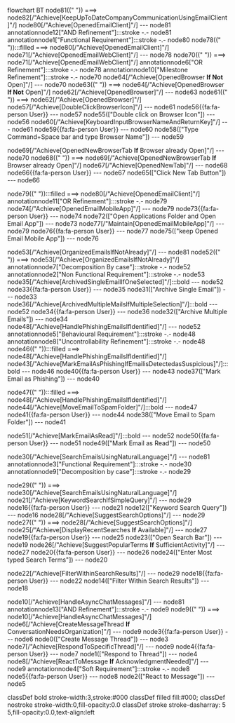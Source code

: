 flowchart BT
node81((" ")) ===> node82[/"Achieve[KeepUpToDateCompanyCommunicationUsingEmailClient]"/]
node80[/"Achieve[OpenedEmailClient]"/] --- node81
annotationnode12["AND Refinement"]:::stroke -.- node81
annotationnode1["Functional Requirement"]:::stroke -.- node80
node78((" ")):::filled ===> node80[/"Achieve[OpenedEmailClient]"/]
node71[/"Achieve[OpenedEmailWebClient]"/] --- node78
node70((" ")) ===> node71[/"Achieve[OpenedEmailWebClient]"/]
annotationnode6["OR Refinement"]:::stroke -.- node78
annotationnode10["Milestone Refinement"]:::stroke -.- node70
node64[/"Achieve[OpenedBrowser <b>If Not</b> Open]"/] --- node70
node63((" ")) ===> node64[/"Achieve[OpenedBrowser <b>If Not</b> Open]"/]
node62[/"Achieve[OpenedBrowser]"/] --- node63
node61((" ")) ===> node62[/"Achieve[OpenedBrowser]"/]
node57[/"Achieve[DoubleClickBrowserIcon]"/] --- node61
node56{{fa:fa-person User}} --- node57
node55(["Double click on Browser Icon"]) --- node56
node60[/"Achieve[KeyboardInputBrowserNameAndReturnKey]"/] --- node61
node59{{fa:fa-person User}} --- node60
node58(["Type Command+Space bar and type Browser Name"]) --- node59


node69[/"Achieve[OpenedNewBrowserTab <b>If</b> Browser already Open]"/] --- node70
node68((" ")) ===> node69[/"Achieve[OpenedNewBrowserTab <b>If</b> Browser already Open]"/]
node67[/"Achieve[OpenedNewTab]"/] --- node68
node66{{fa:fa-person User}} --- node67
node65(["Click New Tab Button"]) --- node66



node79((" ")):::filled ===> node80[/"Achieve[OpenedEmailClient]"/]
annotationnode11["OR Refinement"]:::stroke -.- node79
node74[/"Achieve[OpenedEmailMobileApp]"/] --- node79
node73{{fa:fa-person User}} --- node74
node72(["Open Applications Folder and Open Email App"]) --- node73
node77[/"Maintain[OpenedEmailMobileApp]"/] --- node79
node76{{fa:fa-person User}} --- node77
node75(["keep Opened Email Mobile App"]) --- node76

node53[/"Achieve[OrganizedEmailsIfNotAlready]"/] --- node81
node52((" ")) ===> node53[/"Achieve[OrganizedEmailsIfNotAlready]"/]
annotationnode7["Decomposition By case"]:::stroke -.- node52
annotationnode2["Non Functional Requirement"]:::stroke -.- node53
node35[/"Achieve[ArchivedSingleEmailIfOneSelected]"/]:::bold --- node52
node33{{fa:fa-person User}} --- node35
node31(["Archive Single Email"]) --- node33
node36[/"Achieve[ArchivedMultipleMailsIfMultipleSelection]"/]:::bold --- node52
node34{{fa:fa-person User}} --- node36
node32(["Archive Multiple Emails"]) --- node34
node48[/"Achieve[HandlePhishingEmailsIfIdentified]"/] --- node52
annotationnode5["Behavioural Requirement"]:::stroke -.- node48
annotationnode8["Uncontrollability Refinement"]:::stroke -.- node48
node46((" ")):::filled ===> node48[/"Achieve[HandlePhishingEmailsIfIdentified]"/]
node43[/"Achieve[MarkEmailAsPhishingIfEmailisDetectedasSuspicious]"/]:::bold --- node46
node40{{fa:fa-person User}} --- node43
node37(["Mark Email as Phishing"]) --- node40

node47((" ")):::filled ===> node48[/"Achieve[HandlePhishingEmailsIfIdentified]"/]
node44[/"Achieve[MoveEmailToSpamFolder]"/]:::bold --- node47
node41{{fa:fa-person User}} --- node44
node38(["Move Email to Spam Folder"]) --- node41

node51[/"Achieve[MarkEmailAsRead]"/]:::bold --- node52
node50{{fa:fa-person User}} --- node51
node49(["Mark Email as Read"]) --- node50

node30[/"Achieve[SearchEmailsUsingNaturalLanguage]"/] --- node81
annotationnode3["Functional Requirement"]:::stroke -.- node30
annotationnode9["Decomposition by case"]:::stroke -.- node29

node29((" ")) ===> node30[/"Achieve[SearchEmailsUsingNaturalLanguage]"/]
node21[/"Achieve[KeywordSearchIfSimpleQuery]"/] --- node29
node16{{fa:fa-person User}} --- node21
node12(["Keyword Search Query"]) --- node16
node28[/"Achieve[SuggestSearchOptions]"/] --- node29
node27((" ")) ===> node28[/"Achieve[SuggestSearchOptions]"/]
node25[/"Achieve[DisplayRecentSearches <b>If</b> Available]"/] --- node27
node19{{fa:fa-person User}} --- node25
node23(["Open Search Bar"]) --- node19
node26[/"Achieve[SuggestPopularTerms <b>If</b> SufficientActivity]"/] --- node27
node20{{fa:fa-person User}} --- node26
node24(["Enter Most typed Search Terms"]) --- node20

node22[/"Achieve[FilterWithinSearchResults]"/] --- node29
node18{{fa:fa-person User}} --- node22
node14(["Filter Within Search Results"]) --- node18

node10[/"Achieve[HandleAsyncChatMessages]"/] --- node81
annotationnode13["AND Refinement"]:::stroke -.- node9
node9((" ")) ===> node10[/"Achieve[HandleAsyncChatMessages]"/]
node6[/"Achieve[CreateMessageThread <b>If</b> ConversationNeedsOrganization]"/] --- node9
node3{{fa:fa-person User}} --- node6
node0(["Create Message Thread"]) --- node3
node7[/"Achieve[RespondToSpecificThread]"/] --- node9
node4{{fa:fa-person User}} --- node7
node1(["Respond to Thread"]) --- node4
node8[/"Achieve[ReactToMessage <b>If</b> AcknowledgmentNeeded]"/] --- node9
annotationnode4["Soft Requirement"]:::stroke -.- node8
node5{{fa:fa-person User}} --- node8
node2(["React to Message"]) --- node5



classDef bold stroke-width:3,stroke:#000
classDef filled fill:#000;
classDef nostroke stroke-width:0,fill-opacity:0.0
classDef stroke stroke-dasharray: 5 5,fill-opacity:0.0,text-align:left
